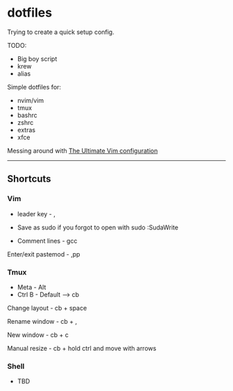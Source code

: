 # dotfiles

Trying to create a quick setup config.

TODO:
- Big boy script
- krew
- alias


Simple dotfiles for:
- nvim/vim
- tmux
- bashrc
- zshrc
- extras
- xfce 


Messing around with [The Ultimate Vim configuration](https://github.com/amix/vimrc)

---

## Shortcuts

### Vim
- leader key - , 

- Save as sudo if you forgot to open with sudo :SudaWrite

- Comment lines - gcc

Enter/exit pastemod - ,pp 

### Tmux
* Meta - Alt
* Ctrl B - Default  --> cb

Change layout - cb + space

Rename window - cb + ,

New window - cb + c

Manual resize - cb + hold ctrl and move with arrows


### Shell
* TBD
